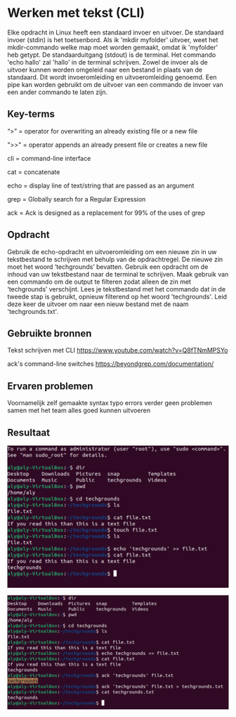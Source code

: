 # Werken met tekst (CLI)

Elke opdracht in Linux heeft een standaard invoer en uitvoer. De standaard invoer (stdin) is het toetsenbord. 
Als ik 'mkdir myfolder' uitvoer, weet het mkdir-commando welke map moet worden gemaakt, omdat ik 'myfolder' heb getypt. 
De standaarduitgang (stdout) is de terminal. Het commando 'echo hallo' zal 'hallo' in de terminal schrijven.
Zowel de invoer als de uitvoer kunnen worden omgeleid naar een bestand in plaats van de standaard. 
Dit wordt invoeromleiding en uitvoeromleiding genoemd. Een pipe kan worden gebruikt om de uitvoer van een commando de invoer van een ander commando te laten zijn.

## Key-terms

“>” = operator for overwriting an already existing file or a new file

">>" = operator appends an already present file or creates a new file

cli = command-line interface

cat = concatenate

echo = display line of text/string that are passed as an argument

grep = Globally search for a Regular Expression

ack = Ack is designed as a replacement for 99% of the uses of grep

## Opdracht

Gebruik de echo-opdracht en uitvoeromleiding om een nieuwe zin in uw tekstbestand te schrijven met behulp van de opdrachtregel. 
De nieuwe zin moet het woord ‘techgrounds’ bevatten.
Gebruik een opdracht om de inhoud van uw tekstbestand naar de terminal te schrijven. 
Maak gebruik van een commando om de output te filteren zodat alleen de zin met ‘techgrounds’ verschijnt.
Lees je tekstbestand met het commando dat in de tweede stap is gebruikt, opnieuw filterend op het woord 'techgrounds'. 
Leid deze keer de uitvoer om naar een nieuw bestand met de naam 'techgrounds.txt'.

## Gebruikte bronnen

Tekst schrijven met CLI https://www.youtube.com/watch?v=Q8fTNmMPSYo

ack's command-line switches https://beyondgrep.com/documentation/

## Ervaren problemen

Voornamelijk zelf gemaakte syntax typo errors verder geen problemen samen met het team alles goed kunnen uitvoeren

## Resultaat

![naamvandeplaatje](../00_includes/LNX-04WorkingwithtextCLI.jpg)

![naamvandeplaatje](../00_includes/LNX-04WorkingwithtextCLIpt2.jpg)


